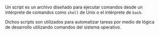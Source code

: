 Un script es un archivo diseñado para ejecutar comandos desde un intérprete de comandos como `shell` de Unix o el intérprete de `bash`.

Dichos scripts son utilizados para automatizar tareas por medio de lógica de desarrollo utilizando comandos del sistema operativo.
